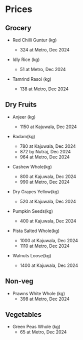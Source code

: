 # Prices

## Grocery

* Red Chilli Guntur (kg)
  - 324 at Metro, Dec 2024

* Idly Rice (kg)
  - 51 at Metro, Dec 2024

* Tamrind Rasoi (kg)
  - 138 at Metro, Dec 2024

  
## Dry Fruits

* Anjeer (kg)
  - 1150 at Kajuwala, Dec 2024

* Badam(kg)
  - 780 at Kajuwala, Dec 2024
  - 872 by Nutraj, Dec 2024
  - 964 at Metro, Dec 2024
  
* Cashew Whole(kg)
  - 800 at Kajuwala, Dec 2024
  - 990 at Metro, Dec 2024
    
* Dry Grapes Yellow(kg)
  - 520 at Kajuwala, Dec 2024
 
* Pumpkin Seeds(kg)
  - 400 at Kajuwala, Dec 2024
    
* Pista Salted Whole(kg)
  - 1000 at Kajuwala, Dec 2024
  - 1110 at Metro, Dec 2024
 
* Walnuts Loose(kg)
  - 1400 at Kajuwala, Dec 2024


## Non-veg 
* Prawns White Whole (kg)
  - 398 at Metro, Dec 2024


## Vegetables 
* Green Peas Whole (kg)
  - 65 at Metro, Dec 2024
